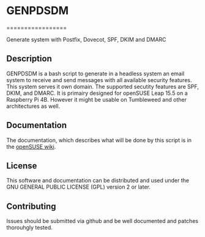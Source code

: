 # GENPDSDM
=================

Generate system with Postfix, Dovecot, SPF, DKIM and DMARC
## Description
GENPDSDM is a bash script to generate in a headless system an email system to receive and send messages with all available security features. This system serves it own domain. The supported secutity features are SPF, DKIM, and DMARC. It is primairy designed for openSUSE Leap 15.5 on a Raspberry Pi 4B. However it might be usable on Tumbleweed and other architectures as well.
## Documentation
The documentation, which describes what will be done by this script is in the [openSUSE wiki](https://en.opensuse.org/Mail_server_HOWTO).
## License
This software and documentation can be distributed and used under the GNU GENERAL PUBLIC LICENSE (GPL) version 2 or later.
## Contributing
Issues should be submitted via github and be well documented and patches thorouhgly tested.